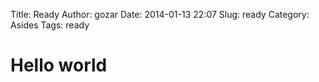 Title: Ready
Author: gozar
Date: 2014-01-13 22:07
Slug: ready
Category: Asides
Tags: ready

# Hello world
